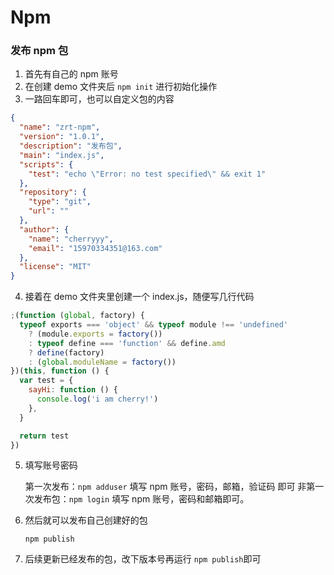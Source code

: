 # Npm

### 发布 npm 包

1. 首先有自己的 npm 账号
2. 在创建 demo 文件夹后 `npm init` 进行初始化操作
3. 一路回车即可，也可以自定义包的内容

```json
{
  "name": "zrt-npm",
  "version": "1.0.1",
  "description": "发布包",
  "main": "index.js",
  "scripts": {
    "test": "echo \"Error: no test specified\" && exit 1"
  },
  "repository": {
    "type": "git",
    "url": ""
  },
  "author": {
    "name": "cherryyy",
    "email": "15970334351@163.com"
  },
  "license": "MIT"
}
```

4. 接着在 demo 文件夹里创建一个 index.js，随便写几行代码

```javascript
;(function (global, factory) {
  typeof exports === 'object' && typeof module !== 'undefined'
    ? (module.exports = factory())
    : typeof define === 'function' && define.amd
    ? define(factory)
    : (global.moduleName = factory())
})(this, function () {
  var test = {
    sayHi: function () {
      console.log('i am cherry!')
    },
  }

  return test
})
```

5. 填写账号密码

   第一次发布：`npm adduser` 填写 npm 账号，密码，邮箱，验证码 即可
   非第一次发布包：`npm login` 填写 npm 账号，密码和邮箱即可。

6. 然后就可以发布自己创建好的包

   `npm publish`

7. 后续更新已经发布的包，改下版本号再运行 `npm publish`即可
